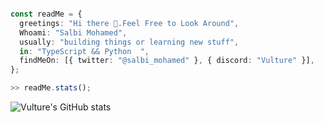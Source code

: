 



```ts

const readMe = {
  greetings: "Hi there 👋.Feel Free to Look Around",
  Whoami: "Salbi Mohamed",
  usually: "building things or learning new stuff",
  in: "TypeScript && Python  ",
  findMeOn: [{ twitter: "@salbi_mohamed" }, { discord: "Vulture" }],
};

```
```ts 
>> readMe.stats();
```
  ![Vulture's GitHub stats](https://github-readme-stats.vercel.app/api?username=vulture990&theme=buefy&count_private=true)

